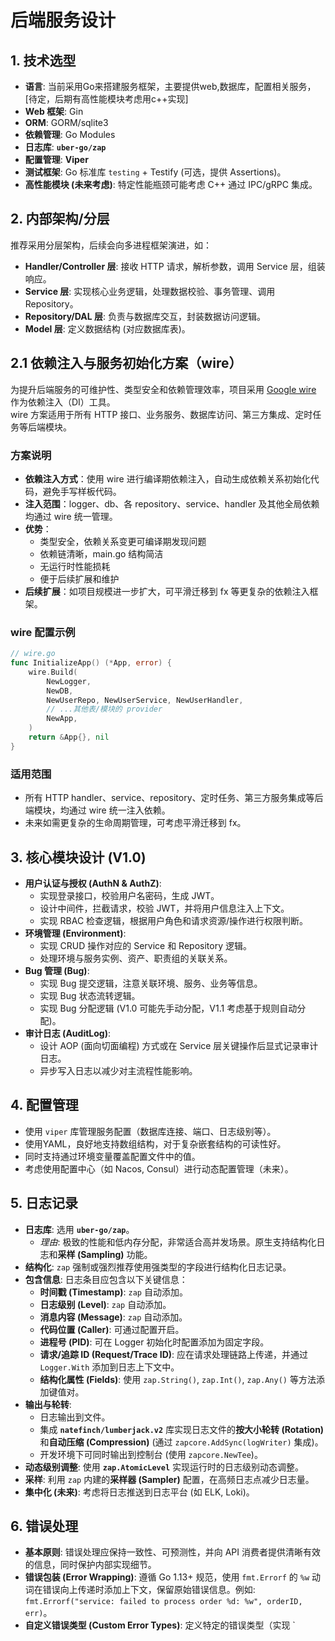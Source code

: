 # 后端服务设计

## 1. 技术选型

*   **语言**: 当前采用Go来搭建服务框架，主要提供web,数据库，配置相关服务，[待定，后期有高性能模块考虑用c++实现]
*   **Web 框架**: Gin
*   **ORM**: GORM/sqlite3
*   **依赖管理**: Go Modules
*   **日志库**: **`uber-go/zap`**
*   **配置管理**: **Viper**
*   **测试框架**: Go 标准库 `testing` + Testify (可选，提供 Assertions)。
*   **高性能模块 (未来考虑)**: 特定性能瓶颈可能考虑 C++ 通过 IPC/gRPC 集成。
  
## 2. 内部架构/分层

推荐采用分层架构，后续会向多进程框架演进，如：

*   **Handler/Controller 层**: 接收 HTTP 请求，解析参数，调用 Service 层，组装响应。
*   **Service 层**: 实现核心业务逻辑，处理数据校验、事务管理、调用 Repository。
*   **Repository/DAL 层**: 负责与数据库交互，封装数据访问逻辑。
*   **Model 层**: 定义数据结构 (对应数据库表)。

## 2.1 依赖注入与服务初始化方案（wire）

为提升后端服务的可维护性、类型安全和依赖管理效率，项目采用 [Google wire](https://github.com/google/wire) 作为依赖注入（DI）工具。  
wire 方案适用于所有 HTTP 接口、业务服务、数据库访问、第三方集成、定时任务等后端模块。

### 方案说明

- **依赖注入方式**：使用 wire 进行编译期依赖注入，自动生成依赖关系初始化代码，避免手写样板代码。
- **注入范围**：logger、db、各 repository、service、handler 及其他全局依赖均通过 wire 统一管理。
- **优势**：
  - 类型安全，依赖关系变更可编译期发现问题
  - 依赖链清晰，main.go 结构简洁
  - 无运行时性能损耗
  - 便于后续扩展和维护
- **后续扩展**：如项目规模进一步扩大，可平滑迁移到 fx 等更复杂的依赖注入框架。

### wire 配置示例

```go
// wire.go
func InitializeApp() (*App, error) {
    wire.Build(
        NewLogger,
        NewDB,
        NewUserRepo, NewUserService, NewUserHandler,
        // ...其他表/模块的 provider
        NewApp,
    )
    return &App{}, nil
}
```

### 适用范围

- 所有 HTTP handler、service、repository、定时任务、第三方服务集成等后端模块，均通过 wire 统一注入依赖。
- 未来如需更复杂的生命周期管理，可考虑平滑迁移到 fx。

## 3. 核心模块设计 (V1.0)

*   **用户认证与授权 (AuthN & AuthZ)**:
    *   实现登录接口，校验用户名密码，生成 JWT。
    *   设计中间件，拦截请求，校验 JWT，并将用户信息注入上下文。
    *   实现 RBAC 检查逻辑，根据用户角色和请求资源/操作进行权限判断。
*   **环境管理 (Environment)**:
    *   实现 CRUD 操作对应的 Service 和 Repository 逻辑。
    *   处理环境与服务实例、资产、职责组的关联关系。
*   **Bug 管理 (Bug)**:
    *   实现 Bug 提交逻辑，注意关联环境、服务、业务等信息。
    *   实现 Bug 状态流转逻辑。
    *   实现 Bug 分配逻辑 (V1.0 可能先手动分配，V1.1 考虑基于规则自动分配)。
*   **审计日志 (AuditLog)**:
    *   设计 AOP (面向切面编程) 方式或在 Service 层关键操作后显式记录审计日志。
    *   异步写入日志以减少对主流程性能影响。

## 4. 配置管理

*   使用 `viper` 库管理服务配置（数据库连接、端口、日志级别等）。
*   使用YAML，良好地支持数组结构，对于复杂嵌套结构的可读性好。
*   同时支持通过环境变量覆盖配置文件中的值。
*   考虑使用配置中心（如 Nacos, Consul）进行动态配置管理（未来）。

## 5. 日志记录

*   **日志库**: 选用 **`uber-go/zap`**。
    *   *理由*: 极致的性能和低内存分配，非常适合高并发场景。原生支持结构化日志和**采样 (Sampling)** 功能。
*   **结构化**: `zap` 强制或强烈推荐使用强类型的字段进行结构化日志记录。
*   **包含信息**: 日志条目应包含以下关键信息：
    *   **时间戳 (Timestamp)**: `zap` 自动添加。
    *   **日志级别 (Level)**: `zap` 自动添加。
    *   **消息内容 (Message)**: `zap` 自动添加。
    *   **代码位置 (Caller)**: 可通过配置开启。
    *   **进程号 (PID)**: 可在 Logger 初始化时配置添加为固定字段。
    *   **请求/追踪 ID (Request/Trace ID)**: 应在请求处理链路上传递，并通过 `Logger.With` 添加到日志上下文中。
    *   **结构化属性 (Fields)**: 使用 `zap.String()`, `zap.Int()`, `zap.Any()` 等方法添加键值对。
*   **输出与轮转**: 
    *   日志输出到文件。
    *   集成 **`natefinch/lumberjack.v2`** 库实现日志文件的**按大小轮转 (Rotation)** 和**自动压缩 (Compression)** (通过 `zapcore.AddSync(logWriter)` 集成)。
    *   开发环境下可同时输出到控制台 (使用 `zapcore.NewTee`)。
*   **动态级别调整**: 使用 **`zap.AtomicLevel`** 实现运行时的日志级别动态调整。
*   **采样**: 利用 `zap` 内建的**采样器 (Sampler)** 配置，在高频日志点减少日志量。
*   **集中化 (未来)**: 考虑将日志推送到日志平台 (如 ELK, Loki)。

## 6. 错误处理

*   **基本原则**: 错误处理应保持一致性、可预测性，并向 API 消费者提供清晰有效的信息，同时保护内部实现细节。
*   **错误包装 (Error Wrapping)**: 遵循 Go 1.13+ 规范，使用 `fmt.Errorf` 的 `%w` 动词在错误向上传递时添加上下文，保留原始错误信息。例如: `fmt.Errorf("service: failed to process order %d: %w", orderID, err)`。
*   **自定义错误类型 (Custom Error Types)**: 定义特定的错误类型（实现 `